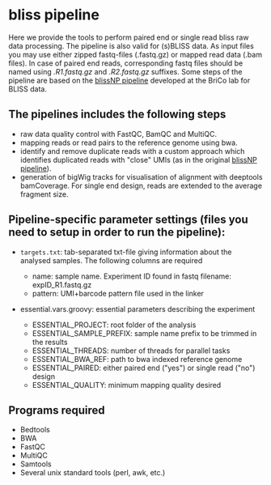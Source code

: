 # bliss pipeline
Here we provide the tools to perform paired end or single read bliss raw data processing. The pipeline is also valid for (s)BLISS data. As input files you may use either zipped fastq-files (.fastq.gz) or mapped read data (.bam files). In case of paired end reads, corresponding fastq files should be named using *.R1.fastq.gz* and *.R2.fastq.gz* suffixes. 
Some steps of the pipeline are based on the [blissNP pipeline](https://github.com/BiCroLab/blissNP) developed at the BriCo lab for BLISS data.

## The pipelines includes the following steps
- raw data quality control with FastQC, BamQC and MultiQC.
- mapping reads or read pairs to the reference genome using bwa.
- identify and remove duplicate reads with a custom approach which identifies duplicated reads with "close" UMIs (as in the original [blissNP pipeline](https://github.com/BiCroLab/blissNP)).
- generation of bigWig tracks for visualisation of alignment with deeptools bamCoverage. For single end design, reads are extended to the average fragment size.

## Pipeline-specific parameter settings (files you need to setup in order to run the pipeline):
- `targets.txt`: tab-separated txt-file giving information about the analysed samples. The following columns are required
  - name: sample name. Experiment ID found in fastq filename: expID_R1.fastq.gz
  - pattern: UMI+barcode pattern file used in the linker

- essential.vars.groovy: essential parameters describing the experiment
  - ESSENTIAL_PROJECT: root folder of the analysis
  - ESSENTIAL_SAMPLE_PREFIX: sample name prefix to be trimmed in the results
  - ESSENTIAL_THREADS: number of threads for parallel tasks
  - ESSENTIAL_BWA_REF: path to bwa indexed reference genome
  - ESSENTIAL_PAIRED: either paired end ("yes") or single read ("no") design
  - ESSENTIAL_QUALITY: minimum mapping quality desired

## Programs required
- Bedtools
- BWA
- FastQC
- MultiQC
- Samtools
- Several unix standard tools (perl, awk, etc.)
